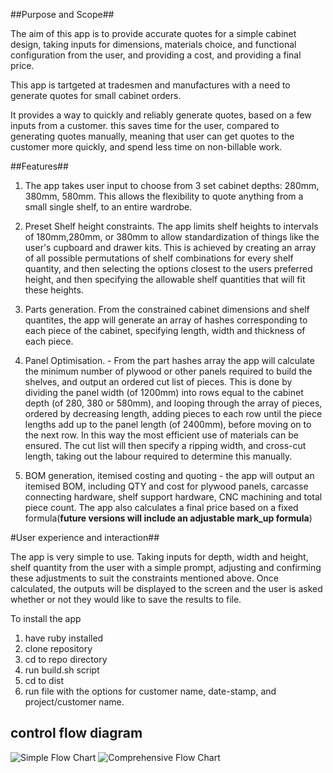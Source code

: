 ##Purpose and Scope##

The aim of this app is to provide accurate quotes for a simple cabinet design, taking inputs for dimensions, materials choice, and functional configuration from the user, and providing a cost, and providing a final price. 

This app is tartgeted at tradesmen and manufactures with a need to generate quotes for small cabinet orders. 

It provides a way to quickly and reliably generate quotes, based on a few inputs from a customer. this saves time for the user, compared to generating quotes manually, meaning that user can get quotes to the customer more quickly, and spend less time on non-billable work. 


##Features##


1. The app takes user input to choose from 3 set cabinet depths: 280mm, 380mm, 580mm. This allows the flexibility to quote anything from a small single shelf, to an entire wardrobe. 

2. Preset Shelf height constraints. The app limits shelf heights to intervals of 180mm,280mm, or 380mm to allow standardization of things like the user's cupboard and drawer kits. This is achieved by creating an array of all possible permutations of shelf combinations for every shelf quantity, and then selecting the options closest to the users preferred height, and then specifying the allowable shelf quantities that will fit these heights. 

3. Parts generation. From the constrained cabinet dimensions and shelf quantites, the app will generate an array of hashes corresponding to each piece of the cabinet, specifying length, width and thickness of each piece.

3. Panel Optimisation. - From the part hashes array the app will calculate the minimum number of plywood or other panels required to build the shelves, and output an ordered cut list of pieces. This is done by dividing the panel width (of 1200mm) into rows equal to the cabinet depth (of 280, 380 or 580mm), and looping through the array of pieces, ordered by decreasing length,  adding pieces to each row until the piece lengths add up to the panel length (of 2400mm), before moving on to the next row. In this way the most efficient use of materials can be ensured. The cut list will then specify a ripping width, and cross-cut length, taking out the labour required to determine this manually. 

4. BOM generation, itemised costing and quoting - the app will output an itemised BOM, including QTY and cost for plywood panels, carcasse connecting hardware, shelf support hardware, CNC machining and total piece count. The app also calculates a final price based on a fixed formula(**future versions will include an adjustable mark_up formula**)



#User experience and interaction##

The app is very simple to use. Taking inputs for depth, width and height, shelf quantity from the user with a simple prompt, adjusting and confirming these adjustments to suit the constraints mentioned above. Once calculated, the outputs will be displayed to the screen and the user is asked whether or not they would like to save the results to file. 

To install the app 

1. have ruby installed
2. clone repository
3. cd to repo directory
4. run build.sh script
5. cd to dist
6. run file with the options for customer name, date-stamp, and project/customer name. 

## control flow diagram ##

![Simple Flow Chart](https://drive.google.com/file/d/1mpOWcXPhmR52eWyxqzTESFG1nXol84Qe/view "Simple Flow Chart")
![Comprehensive Flow Chart](https://drive.google.com/file/d/1mhxx3YJgqR4HU7sXeVny3iEoGx1fbX9j/view "Comprehensive Flow Chart")



